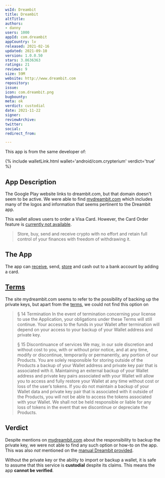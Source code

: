 ```yaml
---
wsId: Dreambit
title: Dreambit
altTitle: 
authors:
- danny
users: 1000
appId: com.dreambit
appCountry: lv
released: 2021-02-16
updated: 2021-09-10
version: 1.0.0.50
stars: 3.8636363
ratings: 21
reviews: 9
size: 59M
website: http://www.dreambit.com
repository: 
issue: 
icon: com.dreambit.png
bugbounty: 
meta: ok
verdict: custodial
date: 2021-11-22
signer: 
reviewArchive: 
twitter: 
social: 
redirect_from: 

---
```


This app is from the same developer of:

{% include walletLink.html wallet='android/com.crypterium' verdict='true' %}

## App Description

The Google Play website links to dreambit.com, but that domain doesn't seem to be active. We were able to find [mydreambit.com](https://mydreambit.com) which includes many of the logos and information that seems pertinent to the Dreambit app.

This wallet allows users to order a Visa Card. However, the Card Order feature is [currently not available](https://twitter.com/BitcoinWalletz/status/1460195298169569280).

>  Store, buy, send and receive crypto with no effort and retain full control of your finances with freedom of withdrawing it.

## The App

The app can [receive](https://twitter.com/BitcoinWalletz/status/1460194488123592707), send,  [store](https://twitter.com/BitcoinWalletz/status/1460194615831711747) and cash out to a bank account by adding a card.

## [Terms](https://mydreambit.com/terms-of-purchase.html) 

The site mydreambit.com seems to refer to the possibility of backing up the private keys, but apart from the [terms](https://mydreambit.com/terms-of-purchase.html), we could not find this option on 

> § 14 Termination
In the event of termination concerning your license to use the Application, your obligations under these Terms will still continue. Your access to the funds in your Wallet after termination will depend on your access to your backup of your Wallet address and private key.
>
> § 15 Discontinuance of services
We may, in our sole discretion and without cost to you, with or without prior notice, and at any time, modify or discontinue, temporarily or permanently, any portion of our Products. You are solely responsible for storing outside of the Products a backup of your Wallet address and private key pair that is associated with it. Maintaining an external backup of your Wallet address and private key pairs associated with your Wallet will allow you to access and fully restore your Wallet at any time without cost or loss of the user’s tokens. If you do not maintain a backup of your Wallet data and private key pair that is associated with it outside of the Products, you will not be able to access the tokens associated with your Wallet. We shall not be held responsible or liable for any loss of tokens in the event that we discontinue or depreciate the Products.

## Verdict

Despite mentions on [mydreambit.com](https://mydreambit.com/terms-of-purchase.html) about the responsibility to backup the private key, we were not able to find any such option or how-to on the app. This was also _not_ mentioned on the [manual Dreambit provided](https://mydreambit.com/pdf/DreambitAppManual-DESKTOP-EN.pdf). 

Without the private key or the ability to import or backup a wallet, it is safe to assume that this service is **custodial** despite its claims. This means the app **cannot be verified**.

